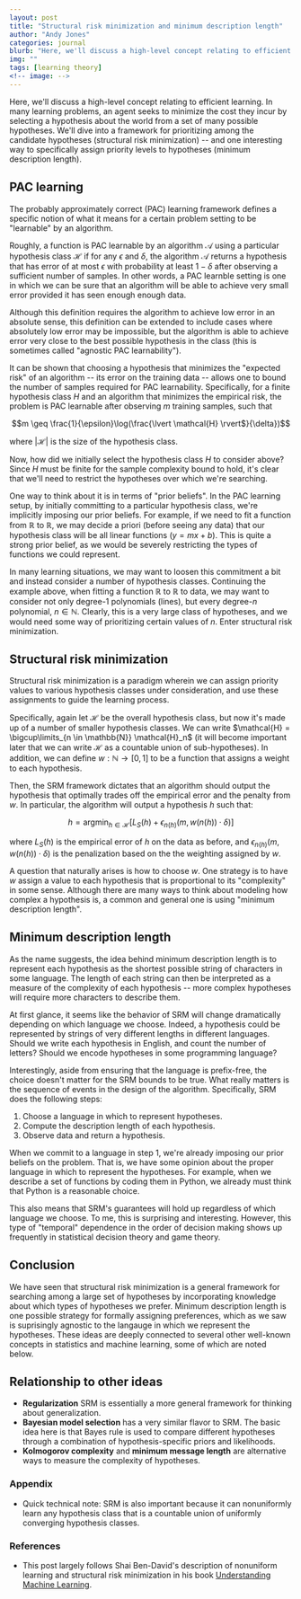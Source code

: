 ```yaml
---
layout: post
title: "Structural risk minimization and minimum description length"
author: "Andy Jones"
categories: journal
blurb: "Here, we'll discuss a high-level concept relating to efficient learning. In many learning problems, an agent seeks to minimize the cost they incur by selecting a hypothesis about the world from a set of many possible hypotheses. We'll dive into a framework for prioritizing among the candidate hypotheses (structural risk minimization) -- and one interesting way to specifically assign priority levels to hypotheses (minimum description length)."
img: ""
tags: [learning theory]
<!-- image: -->
---
```


Here, we'll discuss a high-level concept relating to efficient learning. In many learning problems, an agent seeks to minimize the cost they incur by selecting a hypothesis about the world from a set of many possible hypotheses. We'll dive into a framework for prioritizing among the candidate hypotheses (structural risk minimization) -- and one interesting way to specifically assign priority levels to hypotheses (minimum description length).

## PAC learning

The probably approximately correct (PAC) learning framework defines a specific notion of what it means for a certain problem setting to be "learnable" by an algorithm. 

Roughly, a function is PAC learnable by an algorithm $\mathcal{A}$ using a particular hypothesis class $\mathcal{H}$ if for any $\epsilon$ and $\delta$, the algorithm $\mathcal{A}$ returns a hypothesis that has error of at most $\epsilon$ with probability at least $1 - \delta$ after observing a sufficient number of samples. In other words, a PAC learnble setting is one in which we can be sure that an algorithm will be able to achieve very small error provided it has seen enough enough data. 

Although this definition requires the algorithm to achieve low error in an absolute sense, this definition can be extended to include cases where absolutely low error may be impossible, but the algorithm is able to achieve error very close to the best possible hypothesis in the class (this is sometimes called "agnostic PAC learnability").

It can be shown that choosing a hypothesis that minimizes the "expected risk" of an algorithm -- its error on the training data -- allows one to bound the number of samples required for PAC learnability. Specifically, for a finite hypothesis class $H$ and an algorithm that minimizes the empirical risk, the problem is PAC learnable after observing $m$ training samples, such that 

$$m \geq \frac{1}{\epsilon}\log(\frac{\lvert \mathcal{H} \rvert$}{\delta})$$

where $\lvert \mathcal{H} \rvert$ is the size of the hypothesis class.

Now, how did we initially select the hypothesis class $H$ to consider above? Since $H$ must be finite for the sample complexity bound to hold, it's clear that we'll need to restrict the hypotheses over which we're searching.

One way to think about it is in terms of "prior beliefs". In the PAC learning setup, by initially committing to a particular hypothesis class, we're implicitly imposing our prior beliefs. For example, if we need to fit a function from $\mathbb{R}$ to $\mathbb{R}$, we may decide a priori (before seeing any data) that our hypothesis class will be all linear functions ($y = mx + b$). This is quite a strong prior belief, as we would be severely restricting the types of functions we could represent.

In many learning situations, we may want to loosen this commitment a bit and instead consider a number of hypothesis classes. Continuing the example above, when fitting a function $\mathbb{R}$ to $\mathbb{R}$ to data, we may want to consider not only degree-1 polynomials (lines), but every degree-$n$ polynomial, $n \in \mathbb{N}$. Clearly, this is a very large class of hypotheses, and we would need some way of prioritizing certain values of $n$. Enter structural risk minimization.

## Structural risk minimization

Structural risk minimization is a paradigm wherein we can assign priority values to various hypothesis classes under consideration, and use these assignments to guide the learning process.

Specifically, again let $\mathcal{H}$ be the overall hypothesis class, but now it's made up of a number of smaller hypothesis classes. We can write $\mathcal{H} = \bigcup\limits_{n \in \mathbb{N}} \mathcal{H}_n$ (it will become important later that we can write $\mathcal{H}$ as a countable union of sub-hypotheses). In addition, we can define $w : \mathbb{N} \rightarrow [0, 1]$ to be a function that assigns a weight to each hypothesis. 

Then, the SRM framework dictates that an algorithm should output the hypothesis that optimally trades off the empirical error and the penalty from $w$. In particular, the algorithm will output a hypothesis $h$ such that:

$$h = \text{argmin}_{h \in \mathcal{H}} \big[L_S(h) + \epsilon_{n(h)} (m, w(n(h)) \cdot \delta)\big]$$

where $L_S(h)$ is the empirical error of $h$ on the data as before, and $\epsilon_{n(h)} (m, w(n(h)) \cdot \delta)$ is the penalization based on the the weighting assigned by $w$.

A question that naturally arises is how to choose $w$. One strategy is to have $w$ assign a value to each hypothesis that is proportional to its "complexity" in some sense. Although there are many ways to think about modeling how complex a hypothesis is, a common and general one is using "minimum description length".

## Minimum description length

As the name suggests, the idea behind minimum description length is to represent each hypothesis as the shortest possible string of characters in some language. The length of each string can then be interpreted as a measure of the complexity of each hypothesis -- more complex hypotheses will require more characters to describe them.

At first glance, it seems like the behavior of SRM will change dramatically depending on which language we choose. Indeed, a hypothesis could be represented by strings of very different lengths in different languages. Should we write each hypothesis in English, and count the number of letters? Should we encode hypotheses in some programming language? 

Interestingly, aside from ensuring that the language is prefix-free, the choice doesn't matter for the SRM bounds to be true. What really matters is the sequence of events in the design of the algorithm. Specifically, SRM does the following steps:

1. Choose a language in which to represent hypotheses.
2. Compute the description length of each hypothesis.
3. Observe data and return a hypothesis.

When we commit to a language in step 1, we're already imposing our prior beliefs on the problem. That is, we have some opinion about the proper language in which to represent the hypotheses. For example, when we describe a set of functions by coding them in Python, we already must think that Python is a reasonable choice. 

This also means that SRM's guarantees will hold up regardless of which language we choose. To me, this is surprising and interesting. However, this type of "temporal" dependence in the order of decision making shows up frequently in statistical decision theory and game theory.

## Conclusion

We have seen that structural risk minimization is a general framework for searching among a large set of hypotheses by incorporating knowledge about which types of hypotheses we prefer. Minimum description length is one possible strategy for formally assigning preferences, which as we saw is suprisingly agnostic to the langauge in which we represent the hypotheses. These ideas are deeply connected to several other well-known concepts in statistics and machine learning, some of which are noted below.

## Relationship to other ideas

- **Regularization** SRM is essentially a more general framework for thinking about generalization.
- **Bayesian model selection** has a very similar flavor to SRM. The basic idea here is that Bayes rule is used to compare different hypotheses through a combination of hypothesis-specific priors and likelihoods.
- **Kolmogorov complexity** and **minimum message length** are alternative ways to measure the complexity of hypotheses.

### Appendix

- Quick technical note: SRM is also important because it can nonuniformly learn any hypothesis class that is a countable union of uniformly converging hypothesis classes. 

### References

- This post largely follows Shai Ben-David's description of nonuniform learning and structural risk minimization in his book [Understanding Machine Learning](https://www.cs.huji.ac.il/~shais/UnderstandingMachineLearning/).

